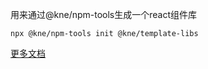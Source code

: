 用来通过@kne/npm-tools生成一个react组件库

```shell
npx @kne/npm-tools init @kne/template-libs
```

[更多文档](https://www.kne-union.top/#/templates/libs)
